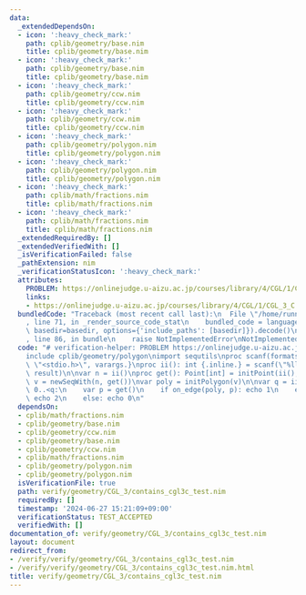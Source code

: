 ```yaml
---
data:
  _extendedDependsOn:
  - icon: ':heavy_check_mark:'
    path: cplib/geometry/base.nim
    title: cplib/geometry/base.nim
  - icon: ':heavy_check_mark:'
    path: cplib/geometry/base.nim
    title: cplib/geometry/base.nim
  - icon: ':heavy_check_mark:'
    path: cplib/geometry/ccw.nim
    title: cplib/geometry/ccw.nim
  - icon: ':heavy_check_mark:'
    path: cplib/geometry/ccw.nim
    title: cplib/geometry/ccw.nim
  - icon: ':heavy_check_mark:'
    path: cplib/geometry/polygon.nim
    title: cplib/geometry/polygon.nim
  - icon: ':heavy_check_mark:'
    path: cplib/geometry/polygon.nim
    title: cplib/geometry/polygon.nim
  - icon: ':heavy_check_mark:'
    path: cplib/math/fractions.nim
    title: cplib/math/fractions.nim
  - icon: ':heavy_check_mark:'
    path: cplib/math/fractions.nim
    title: cplib/math/fractions.nim
  _extendedRequiredBy: []
  _extendedVerifiedWith: []
  _isVerificationFailed: false
  _pathExtension: nim
  _verificationStatusIcon: ':heavy_check_mark:'
  attributes:
    PROBLEM: https://onlinejudge.u-aizu.ac.jp/courses/library/4/CGL/1/CGL_3_C
    links:
    - https://onlinejudge.u-aizu.ac.jp/courses/library/4/CGL/1/CGL_3_C
  bundledCode: "Traceback (most recent call last):\n  File \"/home/runner/.local/lib/python3.10/site-packages/onlinejudge_verify/documentation/build.py\"\
    , line 71, in _render_source_code_stat\n    bundled_code = language.bundle(stat.path,\
    \ basedir=basedir, options={'include_paths': [basedir]}).decode()\n  File \"/home/runner/.local/lib/python3.10/site-packages/onlinejudge_verify/languages/nim.py\"\
    , line 86, in bundle\n    raise NotImplementedError\nNotImplementedError\n"
  code: "# verification-helper: PROBLEM https://onlinejudge.u-aizu.ac.jp/courses/library/4/CGL/1/CGL_3_C\n\
    include cplib/geometry/polygon\nimport sequtils\nproc scanf(formatstr: cstring){.header:\
    \ \"<stdio.h>\", varargs.}\nproc ii(): int {.inline.} = scanf(\"%lld\\n\", addr\
    \ result)\n\nvar n = ii()\nproc get(): Point[int] = initPoint(ii(), ii())\nvar\
    \ v = newSeqWith(n, get())\nvar poly = initPolygon(v)\n\nvar q = ii()\nfor i in\
    \ 0..<q:\n    var p = get()\n    if on_edge(poly, p): echo 1\n    elif p in poly:\
    \ echo 2\n    else: echo 0\n"
  dependsOn:
  - cplib/math/fractions.nim
  - cplib/geometry/base.nim
  - cplib/geometry/ccw.nim
  - cplib/geometry/base.nim
  - cplib/geometry/ccw.nim
  - cplib/math/fractions.nim
  - cplib/geometry/polygon.nim
  - cplib/geometry/polygon.nim
  isVerificationFile: true
  path: verify/geometry/CGL_3/contains_cgl3c_test.nim
  requiredBy: []
  timestamp: '2024-06-27 15:21:09+09:00'
  verificationStatus: TEST_ACCEPTED
  verifiedWith: []
documentation_of: verify/geometry/CGL_3/contains_cgl3c_test.nim
layout: document
redirect_from:
- /verify/verify/geometry/CGL_3/contains_cgl3c_test.nim
- /verify/verify/geometry/CGL_3/contains_cgl3c_test.nim.html
title: verify/geometry/CGL_3/contains_cgl3c_test.nim
---
```

